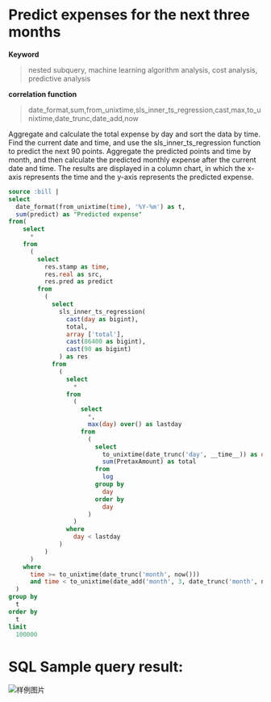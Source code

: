 # Predict expenses for the next three months

**Keyword**

> nested subquery, machine learning algorithm analysis, cost analysis, predictive analysis

**correlation function**

> date_format,sum,from_unixtime,sls_inner_ts_regression,cast,max,to_unixtime,date_trunc,date_add,now

Aggregate and calculate the total expense by day and sort the data by time. Find the current date and time, and use the sls_inner_ts_regression function to predict the next 90 points. Aggregate the predicted points and time by month, and then calculate the predicted monthly expense after the current date and time.
The results are displayed in a column chart, in which the x-axis represents the time and the y-axis represents the predicted expense.

```SQL
source :bill |
select
  date_format(from_unixtime(time), '%Y-%m') as t,
  sum(predict) as "Predicted expense"
from(
    select
      *
    from
      (
        select
          res.stamp as time,
          res.real as src,
          res.pred as predict
        from
          (
            select
              sls_inner_ts_regression(
                cast(day as bigint),
                total,
                array ['total'],
                cast(86400 as bigint),
                cast(90 as bigint)
              ) as res
            from
              (
                select
                  *
                from
                  (
                    select
                      *,
                      max(day) over() as lastday
                    from
                      (
                        select
                          to_unixtime(date_trunc('day', __time__)) as day,
                          sum(PretaxAmount) as total
                        from
                          log
                        group by
                          day
                        order by
                          day
                      )
                  )
                where
                  day < lastday
              )
          )
      )
    where
      time >= to_unixtime(date_trunc('month', now()))
      and time < to_unixtime(date_add('month', 3, date_trunc('month', now())))
  )
group by
  t
order by
  t
limit
  100000
```

# SQL Sample query result:

![样例图片](http://slsconsole.oss-cn-hangzhou.aliyuncs.com/sql_sample/%E8%B4%A6%E5%8D%95%E6%80%BB%E8%A7%88%E5%92%8C%E9%A2%84%E6%B5%8B_dashboard-demo1569478730748.png)
